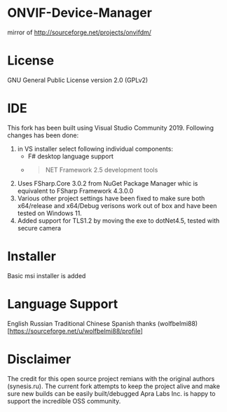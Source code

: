 # ONVIF-Device-Manager
mirror of http://sourceforge.net/projects/onvifdm/
# License
GNU General Public License version 2.0 (GPLv2)
# IDE
This fork has been built using Visual Studio Community 2019. Following changes has been done:
1. in VS installer select following individual components:
   - F# desktop language support
   - >NET Framework 2.5 development tools
2. Uses FSharp.Core 3.0.2 from NuGet Package Manager whic is equivalent to FSharp Framework 4.3.0.0
3. Various other project settings have been fixed to make sure both x64/release and x64/Debug verisons work out of box and have been tested on Windows 11.
4. Added support for TLS1.2 by moving the exe to dotNet4.5, tested with secure camera

# Installer
Basic msi installer is added

# Language Support
English
Russian
Traditional Chinese
Spanish thanks (wolfbelmi88)[https://sourceforge.net/u/wolfbelmi88/profile]

# Disclaimer
The credit for this open source project remians with the original authors (synesis.ru).
The current fork attempts to keep the project alive and make sure new builds can be easily built/debugged
Apra Labs Inc. is happy to support the incredible OSS community.


